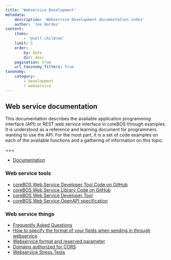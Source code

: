 ```yaml
---
title: 'Webservice Development'
metadata:
    description: 'Webservice Development documentation index'
    author: 'Joe Bordes'
content:
    items:
        - '@self.children'
    limit: 5
    order:
        by: date
        dir: desc
    pagination: true
    url_taxonomy_filters: true
taxonomy:
    category:
        - development
        - webservice
---
```


## Web service documentation

This documentation describes the available application programming interface (API) or REST web service interface in coreBOS through examples. It is understood as a reference and learning document for programmers wanting to use the API. For the most part, it is a set of code examples on each of the available functions and a gathering of information on this topic.

===

- [Documentation](../../02.webservice-development)

### Web service tools

- [coreBOS Web Service Developer Tool Code on GitHub](https://github.com/tsolucio/coreBOSwsBrowser)
- [coreBOS Web Service Library Code on GitHub](https://github.com/tsolucio/coreBOSwsLibrary)
- [coreBOS Web Service Developer Tool](../../02.webservice-development/02.coreboswsbrowser)
- [coreBOS Web Service OpenAPI specification](https://corebos.com/documentation/coreboswsapi)

### Web service things

- [Frequently Asked Questions](../../02.webservice-development/04.faq)
- [How to specify the format of your fields when sending in through webservice](../../02.webservice-development/11.skipconvertfields)
- [Webservice format and reserved parameter](../../02.webservice-development/10.reservedparameter)
- [Domains authorized for CORS](/issuetracker/corebos/issue/208)
- [Webservice Stress Tests](../../../07.knowledge-base/12.aplication-information/04.rest_stress_tests)
